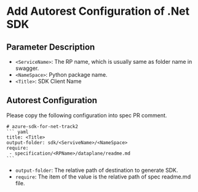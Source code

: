 # Add Autorest Configuration of .Net SDK

## Parameter Description

- `<ServiceName>`: The RP name, which is usually same as folder name in swagger.
- `<NameSpace>`: Python package name.
- `<Title>`: SDK Client Name

## Autorest Configuration
Please copy the following configuration into spec PR comment.
~~~
# azure-sdk-for-net-track2
``` yaml
title: <Title>
output-folder: sdk/<ServiveName>/<NameSpace>
require:
 - specification/<RPName>/dataplane/readme.md
```
~~~
- `output-folder`: The relative path of destination to generate SDK.
- `require`: The item of the value is the relative path of spec readme.md file.

